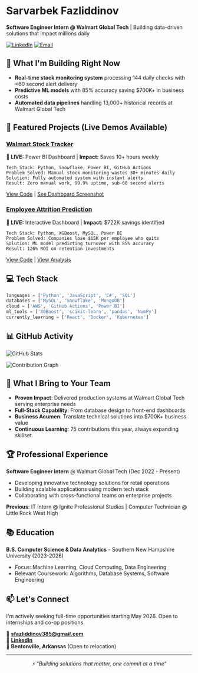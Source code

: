 # Sarvarbek Fazliddinov

**Software Engineer Intern @ Walmart Global Tech** | Building data-driven solutions that impact millions daily

[![LinkedIn](https://img.shields.io/badge/LinkedIn-Connect-0077B5?style=for-the-badge&logo=linkedin)](https://www.linkedin.com/in/sarvarbekfazliddinov/)
[![Email](https://img.shields.io/badge/Email-Contact-EA4335?style=for-the-badge&logo=gmail)](mailto:sfazliddinov385@gmail.com)

## 🚀 What I'm Building Right Now

- **Real-time stock monitoring system** processing 144 daily checks with <60 second alert delivery
- **Predictive ML models** with 85% accuracy saving $700K+ in business costs
- **Automated data pipelines** handling 13,000+ historical records at Walmart Global Tech

## 📌 Featured Projects (Live Demos Available)

### [Walmart Stock Tracker](https://github.com/sfazliddinov385/walmart-stock-tracker) 
**🔴 LIVE:** Power BI Dashboard | **Impact:** Saves 10+ hours weekly
```
Tech Stack: Python, Snowflake, Power BI, GitHub Actions
Problem Solved: Manual stock monitoring wastes 30+ minutes daily
Solution: Fully automated system with instant alerts
Result: Zero manual work, 99.9% uptime, sub-60 second alerts
```
[View Code](https://github.com/sfazliddinov385/walmart-stock-tracker) | [See Dashboard Screenshot](https://github.com/sfazliddinov385/walmart-stock-tracker#real-time-power-bi-dashboard)

### [Employee Attrition Prediction](https://github.com/sfazliddinov385/employee-attrition-prediction)
**🔴 LIVE:** Interactive Dashboard | **Impact:** $722K savings identified
```
Tech Stack: Python, XGBoost, MySQL, Power BI
Problem Solved: Companies lose $15K per employee who quits
Solution: ML model predicting turnover with 85% accuracy
Result: 126% ROI on retention investments
```
[View Code](https://github.com/sfazliddinov385/employee-attrition-prediction) | [View Analysis](https://github.com/sfazliddinov385/employee-attrition-prediction#business-impact)

## 💻 Tech Stack

```python
languages = ['Python', 'JavaScript', 'C#', 'SQL']
databases = ['MySQL', 'Snowflake', 'MongoDB']
cloud = ['AWS', 'GitHub Actions', 'Power BI']
ml_tools = ['XGBoost', 'scikit-learn', 'pandas', 'NumPy']
currently_learning = ['React', 'Docker', 'Kubernetes']
```

## 📊 GitHub Activity

![GitHub Stats](https://github-readme-stats.vercel.app/api?username=sfazliddinov385&show_icons=true&theme=dark&hide_border=true)

![Contribution Graph](https://github-readme-streak-stats.herokuapp.com/?user=sfazliddinov385&theme=dark&hide_border=true)

## 🎯 What I Bring to Your Team

- **Proven Impact**: Delivered production systems at Walmart Global Tech serving enterprise needs
- **Full-Stack Capability**: From database design to front-end dashboards
- **Business Acumen**: Translate technical solutions into $700K+ business value
- **Continuous Learning**: 75 contributions this year, always expanding skillset

## 🏆 Professional Experience

**Software Engineer Intern** @ Walmart Global Tech (Dec 2022 - Present)
- Developing innovative technology solutions for retail operations
- Building scalable applications using modern tech stack
- Collaborating with cross-functional teams on enterprise projects

**Previous**: IT Intern @ Ignite Professional Studies | Computer Technician @ Little Rock West High

## 📚 Education

**B.S. Computer Science & Data Analytics** - Southern New Hampshire University (2023-2026)
- Focus: Machine Learning, Cloud Computing, Data Engineering
- Relevant Coursework: Algorithms, Database Systems, Software Engineering

## 📫 Let's Connect

I'm actively seeking full-time opportunities starting May 2026. Open to internships and co-op positions.

📧 **sfazliddinov385@gmail.com**  
💼 **[LinkedIn](https://www.linkedin.com/in/sarvarbekfazliddinov/)**  
📍 **Bentonville, Arkansas** (Open to relocation)

---

<p align="center">
  <i>⚡ "Building solutions that matter, one commit at a time"</i>
</p>
